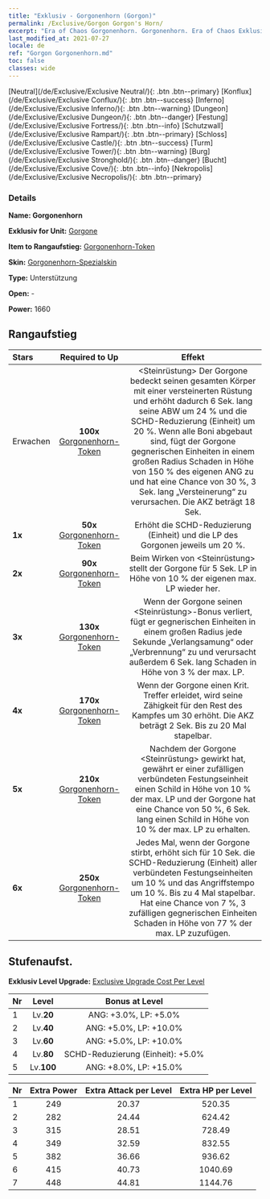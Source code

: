 ```yaml
---
title: "Exklusiv - Gorgonenhorn (Gorgon)"
permalink: /Exclusive/Gorgon Gorgon's Horn/
excerpt: "Era of Chaos Gorgonenhorn. Gorgonenhorn. Era of Chaos Exklusiv Gorgonenhorn. Gorgone Exklusiv."
last_modified_at: 2021-07-27
locale: de
ref: "Gorgon Gorgonenhorn.md"
toc: false
classes: wide
---
```

 [Neutral](/de/Exclusive/Exclusive Neutral/){: .btn .btn--primary} [Konflux](/de/Exclusive/Exclusive Conflux/){: .btn .btn--success} [Inferno](/de/Exclusive/Exclusive Inferno/){: .btn .btn--warning} [Dungeon](/de/Exclusive/Exclusive Dungeon/){: .btn .btn--danger} [Festung](/de/Exclusive/Exclusive Fortress/){: .btn .btn--info} [Schutzwall](/de/Exclusive/Exclusive Rampart/){: .btn .btn--primary} [Schloss](/de/Exclusive/Exclusive Castle/){: .btn .btn--success} [Turm](/de/Exclusive/Exclusive Tower/){: .btn .btn--warning} [Burg](/de/Exclusive/Exclusive Stronghold/){: .btn .btn--danger} [Bucht](/de/Exclusive/Exclusive Cove/){: .btn .btn--info} [Nekropolis](/de/Exclusive/Exclusive Necropolis/){: .btn .btn--primary} 

### Details
 **Name: Gorgonenhorn** 

 **Exklusiv for Unit:** [Gorgone](/de/units/Gorgon/) 

 **Item to Rangaufstieg:** [Gorgonenhorn-Token](/ItemsDE/con_995/)

 **Skin:** [Gorgonenhorn-Spezialskin](/ItemsDE/con_663/)

 **Type:** Unterstützung

 **Open:** -

 **Power:** 1660

## Rangaufstieg

  |     Stars    |  Required to Up | Effekt |
  |:-------------|:---------------:|:---------------:|
  |  Erwachen  | **100x** [Gorgonenhorn-Token](/ItemsDE/con_995/) | <Steinrüstung> Der Gorgone bedeckt seinen gesamten Körper mit einer versteinerten Rüstung und erhöht dadurch 6 Sek. lang seine ABW um 24 % und die SCHD-Reduzierung (Einheit) um 20 %. Wenn alle Boni abgebaut sind, fügt der Gorgone gegnerischen Einheiten in einem großen Radius Schaden in Höhe von 150 % des eigenen ANG zu und hat eine Chance von 30 %, 3 Sek. lang „Versteinerung“ zu verursachen. Die AKZ beträgt 18 Sek. |
  | **1x** <i class="fas fa-star"/> | **50x** [Gorgonenhorn-Token](/ItemsDE/con_995/) | Erhöht die SCHD-Reduzierung (Einheit) und die LP des Gorgonen jeweils um 20 %. |
  | **2x** <i class="fas fa-star"/> | **90x** [Gorgonenhorn-Token](/ItemsDE/con_995/) | Beim Wirken von <Steinrüstung> stellt der Gorgone für 5 Sek. LP in Höhe von 10 % der eigenen max. LP wieder her. |
  | **3x** <i class="fas fa-star"/> | **130x** [Gorgonenhorn-Token](/ItemsDE/con_995/) | <Tektonische Spaltung> Wenn der Gorgone seinen <Steinrüstung>-Bonus verliert, fügt er gegnerischen Einheiten in einem großen Radius jede Sekunde „Verlangsamung“ oder „Verbrennung“ zu und verursacht außerdem 6 Sek. lang Schaden in Höhe von 3 % der max. LP. |
  | **4x** <i class="fas fa-star"/> | **170x** [Gorgonenhorn-Token](/ItemsDE/con_995/) | Wenn der Gorgone einen Krit. Treffer erleidet, wird seine Zähigkeit für den Rest des Kampfes um 30 erhöht. Die AKZ beträgt 2 Sek. Bis zu 20 Mal stapelbar. |
  | **5x** <i class="fas fa-star"/> | **210x** [Gorgonenhorn-Token](/ItemsDE/con_995/) | Nachdem der Gorgone <Steinrüstung> gewirkt hat, gewährt er einer zufälligen verbündeten Festungseinheit einen Schild in Höhe von 10 % der max. LP und der Gorgone hat eine Chance von 50 %, 6 Sek. lang einen Schild in Höhe von 10 % der max. LP zu erhalten. |
  | **6x** <i class="fas fa-star"/> | **250x** [Gorgonenhorn-Token](/ItemsDE/con_995/) | Jedes Mal, wenn der Gorgone stirbt, erhöht sich für 10 Sek. die SCHD-Reduzierung (Einheit) aller verbündeten Festungseinheiten um 10 % und das Angriffstempo um 10 %. Bis zu 4 Mal stapelbar. Hat eine Chance von 7 %, 3 zufälligen gegnerischen Einheiten Schaden in Höhe von 77 % der max. LP zuzufügen. |


## Stufenaufst.
 **Exklusiv Level Upgrade:** [Exclusive Upgrade Cost Per Level](/Exclusive/ExclusiveUpgradeCostPerLevel/)

  |  Nr  |   Level  | Bonus at Level |
  |:-----|:--------:|:--------------:|
  | 1 | Lv.**20** | ANG: +3.0%, LP: +5.0% |
  | 2 | Lv.**40** | ANG: +5.0%, LP: +10.0% |
  | 3 | Lv.**60** | ANG: +5.0%, LP: +10.0% |
  | 4 | Lv.**80** | SCHD-Reduzierung (Einheit): +5.0% |
  | 5 | Lv.**100** | ANG: +8.0%, LP: +15.0% |


  |  Nr  |  Extra Power | Extra Attack per Level | Extra HP per Level |
  |:-----|:--------:|:--------:|:--------:|
  | 1 | 249 | 20.37 | 520.35 |
  | 2 | 282 | 24.44 | 624.42 |
  | 3 | 315 | 28.51 | 728.49 |
  | 4 | 349 | 32.59 | 832.55 |
  | 5 | 382 | 36.66 | 936.62 |
  | 6 | 415 | 40.73 | 1040.69 |
  | 7 | 448 | 44.81 | 1144.76 |



